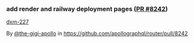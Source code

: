 ### add render and railway deployment pages ([PR #8242](https://github.com/apollographql/router/pull/8242))

[dxm-227](https://apollographql.atlassian.net/browse/DXM-227)

By [@the-gigi-apollo](https://github.com/the-gigi-apollo) in https://github.com/apollographql/router/pull/8242
